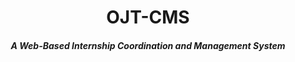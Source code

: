 <h1 align="center">OJT-CMS</h1>

<h4 align="center"><em>A Web-Based Internship Coordination and Management System</em></h4>